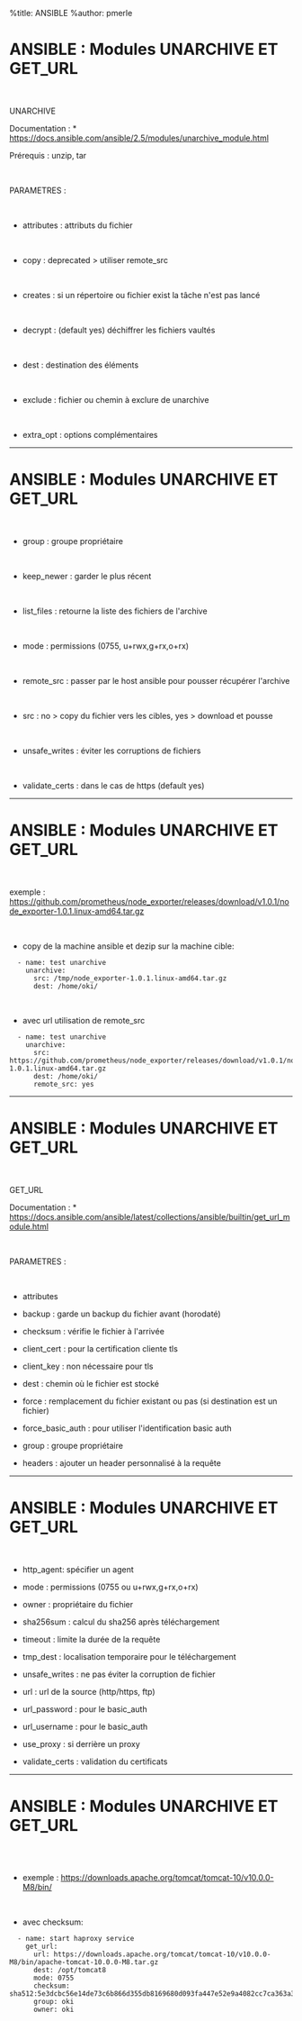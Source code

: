 %title: ANSIBLE
%author: pmerle


# ANSIBLE : Modules UNARCHIVE ET GET_URL


<br>

UNARCHIVE

Documentation : 
	* https://docs.ansible.com/ansible/2.5/modules/unarchive_module.html

Prérequis : unzip, tar

<br>

PARAMETRES :

<br>

* attributes : attributs du fichier

<br>

* copy : deprecated > utiliser remote_src

<br>

* creates : si un répertoire ou fichier exist la tâche n'est pas lancé

<br>

* decrypt : (default yes) déchiffrer les fichiers vaultés

<br>

* dest : destination des éléments

<br>

* exclude : fichier ou chemin à exclure de unarchive

<br>

* extra_opt : options complémentaires

---------------------------------------------------------------------------------------------


# ANSIBLE : Modules UNARCHIVE ET GET_URL


<br>

* group : groupe propriétaire

<br>

* keep_newer : garder le plus récent

<br>

* list_files : retourne la liste des fichiers de l'archive

<br>

* mode : permissions (0755, u+rwx,g+rx,o+rx)

<br>

* remote_src : passer par le host ansible pour pousser récupérer l'archive 

<br>

* src : no > copy du fichier vers les cibles, yes > download et pousse

<br>

* unsafe_writes : éviter les corruptions de fichiers

<br>

* validate_certs : dans le cas de https (default yes) 

---------------------------------------------------------------------------------------------


# ANSIBLE : Modules UNARCHIVE ET GET_URL


<br>


exemple : https://github.com/prometheus/node_exporter/releases/download/v1.0.1/node_exporter-1.0.1.linux-amd64.tar.gz

<br>

* copy de la machine ansible et dezip sur la machine cible:

```
  - name: test unarchive
    unarchive:
      src: /tmp/node_exporter-1.0.1.linux-amd64.tar.gz
      dest: /home/oki/
```

<br>

* avec url utilisation de remote_src

```
  - name: test unarchive
    unarchive:
      src: https://github.com/prometheus/node_exporter/releases/download/v1.0.1/node_exporter-1.0.1.linux-amd64.tar.gz
      dest: /home/oki/
      remote_src: yes
```

---------------------------------------------------------------------------------------------


# ANSIBLE : Modules UNARCHIVE ET GET_URL


<br>

GET_URL

Documentation : 
	* https://docs.ansible.com/ansible/latest/collections/ansible/builtin/get_url_module.html

<br>

PARAMETRES :

<br>

* attributes

* backup : garde un backup du fichier avant (horodaté)

* checksum : vérifie le fichier à l'arrivée

* client_cert : pour la certification cliente tls

* client_key : non nécessaire pour tls

* dest : chemin où le fichier est stocké

* force : remplacement du fichier existant ou pas (si destination est un fichier)

* force_basic_auth : pour utiliser l'identification basic auth

* group : groupe propriétaire

* headers : ajouter un header personnalisé à la requête

---------------------------------------------------------------------------------------------


# ANSIBLE : Modules UNARCHIVE ET GET_URL


<br>

* http_agent: spécifier un agent

* mode : permissions (0755 ou u+rwx,g+rx,o+rx)

* owner : propriétaire du fichier

* sha256sum : calcul du sha256 après téléchargement

* timeout : limite la durée de la requête

* tmp_dest : localisation temporaire pour le téléchargement

* unsafe_writes : ne pas éviter la corruption de fichier

* url : url de la source (http/https, ftp)

* url_password : pour le basic_auth

* url_username : pour le basic_auth

* use_proxy : si derrière un proxy

* validate_certs : validation du certificats


---------------------------------------------------------------------------------------------


# ANSIBLE : Modules UNARCHIVE ET GET_URL


<br>


<br>

* exemple : https://downloads.apache.org/tomcat/tomcat-10/v10.0.0-M8/bin/

<br>

* avec checksum:

```
  - name: start haproxy service
    get_url:
      url: https://downloads.apache.org/tomcat/tomcat-10/v10.0.0-M8/bin/apache-tomcat-10.0.0-M8.tar.gz
      dest: /opt/tomcat8
      mode: 0755
      checksum: sha512:5e3dcbc56e14de73c6b866d355db8169680d093fa447e52e9a4082cc7ca363a385ac2a37a1acdc66c1945a21effe440aa06edd8a572ac6096cbe5e22ea356de4
      group: oki
      owner: oki
```

